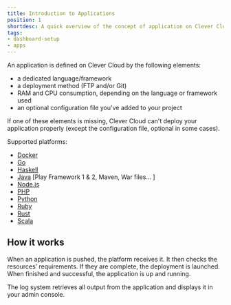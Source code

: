 ```yaml
---
title: Introduction to Applications
position: 1
shortdesc: A quick overview of the concept of application on Clever Cloud
tags:
- dashboard-setup
- apps
---
```


An application is defined on Clever Cloud by the following elements:

* a dedicated language/framework
* a deployment method (FTP and/or Git)
* RAM and CPU consumption, depending on the language or framework used
* an optional configuration file you've added to your project

If one of these elements is missing, Clever Cloud can't deploy your application properly (except the configuration file, optional in some cases).

Supported platforms:

* [Docker](/doc/docker)
* [Go](/doc/go)
* [Haskell](/doc/haskell)
* [Java](/doc/java) [Play Framework 1 & 2, Maven, War files… ]
* [Node.js](/doc/nodejs)
* [PHP](/doc/php)
* [Python](/doc/python)
* [Ruby](/doc/ruby)
* [Rust](/doc/rust)
* [Scala](/doc/scala)

## How it works

When an application is pushed, the platform receives it. It then checks the resources’ requirements. If they are complete, the deployment is launched. When finished and successful, the application is up and running.

The log system retrieves all output from the application and displays it in your admin console.
